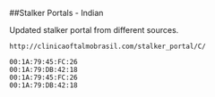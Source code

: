 ##Stalker Portals - Indian


Updated stalker portal from different sources. 

```
http://clinicaoftalmobrasil.com/stalker_portal/C/

00:1A:79:45:FC:26
00:1A:79:DB:42:18
00:1A:79:45:FC:26
00:1A:79:DB:42:18
```
